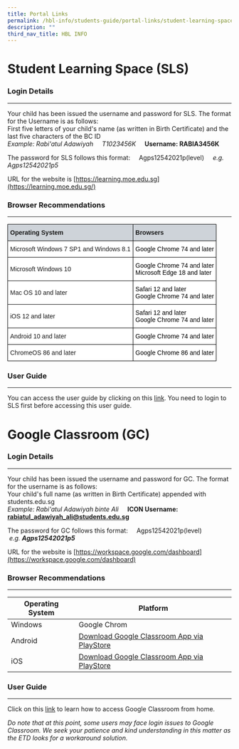 ```yaml
---
title: Portal Links
permalink: /hbl-info/students-guide/portal-links/student-learning-space-sls
description: ""
third_nav_title: HBL INFO
---
```

Student Learning Space (SLS)
============================

  

### Login Details
-------------

Your child has been issued the username and password for SLS. The format for the Username is as follows:  
First five letters of your child's name (as written in Birth Certificate) and the last five characters of the BC ID  
_Example: Rabi'atul Adawiyah     T1023456K_     **Username: RABIA3456K**  
  

The password for SLS follows this format:     Agps12542021p(level)     _e.g. Agps12542021p5_

  
URL for the website is [https://learning.moe.edu.sg](https://learning.moe.edu.sg/)

### Browser Recommendations
-----------------------

<style type="text/css">
.tg  {border-collapse:collapse;border-spacing:0;}
.tg td{border-color:black;border-style:solid;border-width:1px;font-family:Arial, sans-serif;font-size:14px;
  overflow:hidden;padding:10px 5px;word-break:normal;}
.tg th{border-color:black;border-style:solid;border-width:1px;font-family:Arial, sans-serif;font-size:14px;
  font-weight:normal;overflow:hidden;padding:10px 5px;word-break:normal;}
.tg .tg-ow72{background-color:#FFF;color:#1A1A1A;text-align:left;vertical-align:middle}
.tg .tg-qzhz{background-color:#CED3D9;color:#1A1A1A;font-weight:bold;text-align:left;vertical-align:middle}
.tg .tg-i6xq{background-color:#FFF;color:#1A1A1A;text-align:left;vertical-align:top}
</style>
<table class="tg">
<thead>
  <tr>
    <th class="tg-qzhz"><span style="background-color:#CED3D9">Operating System</span></th>
    <th class="tg-qzhz"><span style="background-color:#CED3D9">Browsers</span></th>
  </tr>
</thead>
<tbody>
  <tr>
    <td class="tg-ow72">Microsoft Windows 7 SP1 and Windows 8.1</td>
    <td class="tg-i6xq"><span style="font-weight:normal;color:#000">Google Chrome 74 and later</span></td>
  </tr>
  <tr>
    <td class="tg-ow72">Microsoft Windows 10</td>
    <td class="tg-i6xq"><span style="font-weight:normal;color:#000">Google Chrome 74 and later</span><br><span style="font-weight:normal;color:#000">Microsoft Edge 18 and later</span></td>
  </tr>
  <tr>
    <td class="tg-ow72">Mac OS 10 and later</td>
    <td class="tg-i6xq"><span style="font-weight:normal;color:#000">Safari 12 and later</span><br><span style="font-weight:normal;color:#000">Google Chrome 74 and later</span></td>
  </tr>
  <tr>
    <td class="tg-ow72">iOS 12 and later</td>
    <td class="tg-i6xq"><span style="font-weight:normal;color:#000">Safari 12 and later</span><br><span style="font-weight:normal;color:#000">Google Chrome 74 and later</span></td>
  </tr>
  <tr>
    <td class="tg-ow72">Android 10 and later</td>
    <td class="tg-i6xq"><span style="font-weight:normal;color:#000">Google Chrome 74 and later</span></td>
  </tr>
  <tr>
    <td class="tg-ow72">ChromeOS 86 and later</td>
    <td class="tg-i6xq"><span style="font-weight:normal;color:#000">Google Chrome 86 and later</span></td>
  </tr>
</tbody>
</table>

### User Guide
----------

You can access the user guide by clicking on this [link](https://mo.learning.moe.edu.sg/sls-user-guide/vle/student/index.html). You need to login to SLS first before accessing this user guide.

Google Classroom (GC)
=====================

### Login Details
-------------

Your child has been issued the username and password for GC. The format for the username is as follows:  
Your child's full name (as written in Birth Certificate) appended with students.edu.sg  
_Example: Rabi'atul Adawiyah binte Ali_     **ICON Username: rabiatul_adawiyah_ali@students.edu.sg**  
  

The password for GC follows this format:     Agps12542021p(level)     _e.g. **Agps12542021p5**_

  

URL for the website is [https://workspace.google.com/dashboard](https://workspace.google.com/dashboard)


### Browser Recommendations
-----------------------



| Operating System | Platform | 
| -------- | -------- | 
| Windows     | Google Chrom     | 
| Android     | [Download Google Classroom App via PlayStore](https://play.google.com/store/apps/details?id=com.google.android.apps.classroom&hl=en_SG&gl=US) | 
| iOS     | [Download Google Classroom App via PlayStore](https://play.google.com/store/apps/details?id=com.google.android.apps.classroom&hl=en_SG&gl=US)     | 



### User Guide
----------

Click on this [link](https://anchorgreenpri.moe.edu.sg/qql/slot/u530/Home-Based%20Learning%20Information/How%20to%20Login%20to%20Google%20Classroom%20For%20Parents.pdf) to learn how to access Google Classroom from home.

  

_Do note that at this point, some users may face login issues to Google Classroom. We seek your patience and kind understanding in this matter as the ETD looks for a workaround solution._